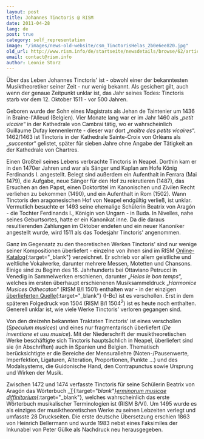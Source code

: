 ```yaml
---
layout: post
title: Johannes Tinctoris @ RISM
date: 2011-04-28
lang: de
post: true
category: self_representation
image: "/images/news-old-website/csm_TinctorisHelas_2b0e6ee820.jpg"
old_url: http://www.rism.info/de/startseite/newsdetails/browse/62/article/64/johannes-tinctoris-rism.html
email: contact@rism.info
author: Leonie Storz
---
```



Über das Leben Johannes Tinctoris' ist - obwohl einer der bekanntesten Musiktheoretiker seiner Zeit - nur wenig bekannt. Als gesichert gilt, auch wenn der genaue Zeitpunkt unklar ist, das Jahr seines Todes: Tinctoris starb vor dem 12. Oktober 1511 - vor 500 Jahren.

Geboren wurde der Sohn eines Magistrats als Jehan de Taintenier um 1436 in Braine-l'Alleud (Belgien). Vier Monate lang war er im Jahr 1460 als „_petit vicaire_“ in der Kathedrale von Cambrai tätig, wo er wahrscheinlich Guillaume Dufay kennenlernte - dieser war dort „_maître des petits vicaires_“. 1462/1463 ist Tinctoris in der Kathedrale Sainte-Croix von Orléans als „_succentor_“ gelistet, später für sieben Jahre ohne Angabe der Tätigkeit an der Kathedrale von Chartres.

Einen Großteil seines Lebens verbrachte Tinctoris in Neapel. Dorthin kam er in den 1470er Jahren und war als Sänger und Kaplan am Hofe König Ferdinands I. angestellt. Belegt sind außerdem ein Aufenthalt in Ferrara (Mai 1479), die Aufgabe, neue Sänger für den Hof zu rekrutieren (1487), das Ersuchen an den Papst, einen Doktortitel im Kanonischen und Zivilen Recht verliehen zu bekommen (1490), und ein Aufenthalt in Rom (1502). Wann Tinctoris den aragonesischen Hof von Neapel endgültig verließ, ist unklar. Vermutlich besuchte er 1493 seine ehemalige Schülerin Beatrix von Aragón - die Tochter Ferdinands I., Königin von Ungarn - in Buda. In Nivelles, nahe seines Geburtsortes, hatte er ein Kanonikat inne. Da die daraus resultierenden Zahlungen im Oktober endeten und ein neuer Kanoniker angestellt wurde, wird 1511 als das Todesjahr Tinctoris' angenommen.

Ganz im Gegensatz zu den theoretischen Werken Tinctoris' sind nur wenige seiner Kompositionen überliefert - einzelne von ihnen sind im RISM [Online-Katalog](http://opac.rism.info/index.php?id=6&L=0&tx_bsbsearch_pi1%5Bquery%5D%5B0%5D=Tinctoris){:target="_blank"} verzeichnet. Er schrieb vor allem geistliche und weltliche Vokalwerke, darunter mehrere Messen, Motetten und Chansons. Einige sind zu Beginn des 16. Jahrhunderts bei Ottaviano Petrucci in Venedig in Sammelwerken erschienen, darunter „_Helas le bon temps_“, welches im ersten überhaupt erschienenen Musiksammeldruck „_Harmonice Musices Odhecaton_“ (RISM B/I 1501) enthalten war - in der einzigen [überlieferten Quelle](http://badigit.comune.bologna.it/cmbm/images/ripro/gaspari/_Q051/Q051_addt.asp){:target="_blank"} (I-Bc) ist es verschollen. Erst in dem späteren Folgedruck von 1504 (RISM B/I 1504<sup>2</sup>) ist es heute noch enthalten. Generell unklar ist, wie viele Werke Tinctoris' verloren gegangen sind.

Von den dreizehn bekannten Traktaten Tinctoris' ist eines verschollen (_Speculum musices_) und eines nur fragmentarisch überliefert (_De inventione et usu musice_). Mit der Niederschrift der musiktheoretischen Werke beschäftigte sich Tinctoris hauptsächlich in Neapel, überliefert sind sie (in Abschriften) auch in Spanien und Belgien. Thematisch berücksichtigte er die Bereiche der Mensurallehre (Noten-/Pausenwerte, Imperfektion, Ligaturen, Alteration, Proportionen, Punkte ...) und des Modalsystems, die Guidonische Hand, den Contrapunctus sowie Ursprung und Wirken der Musik.

Zwischen 1472 und 1474 verfasste Tinctoris für seine Schülerin Beatrix von Aragón das Wörterbuch _[T](http://www.chmtl.indiana.edu/tml/15th/TINDIF_TEXT.html){:target="_blank"}_[_erminorum musicae diffinitorium_](http://www.chmtl.indiana.edu/tml/15th/TINDIF_TEXT.html){:target="_blank"}, welches wahrscheinlich das erste Wörterbuch musikalischer Terminologien ist (RISM B/VI). Um 1495 wurde es als einziges der musiktheoretischen Werke zu seinen Lebzeiten verlegt und umfasste 28 Druckseiten. Die erste deutsche Übersetzung erschien 1863 von Heinrich Bellermann und wurde 1983 nebst eines Faksimiles der Inkunabel von Peter Gülke als Nachdruck neu herausgegeben.